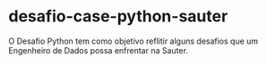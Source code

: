 # desafio-case-python-sauter
O Desafio Python tem como objetivo reflitir alguns desafios que um Engenheiro de Dados possa enfrentar na Sauter.
